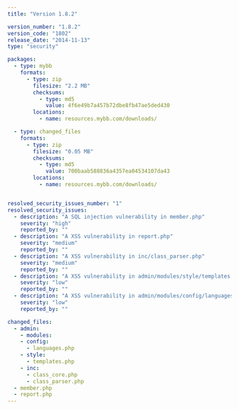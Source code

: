 ```yaml
---
title: "Version 1.8.2"

version_number: "1.8.2"
version_code: "1802"
release_date: "2014-11-13"
type: "security"

packages:
  - type: mybb
    formats:
      - type: zip
        filesize: "2.2 MB"
        checksums:
          - type: md5
            value: 4f6e49b7a457b72dbe8fb47ae5ded430
        locations:
          - name: resources.mybb.com/downloads/

  - type: changed_files
    formats:
      - type: zip
        filesize: "0.05 MB"
        checksums:
          - type: md5
            value: 700baab588836a4357ea04534107da43
        locations:
          - name: resources.mybb.com/downloads/


resolved_security_issues_number: "1"
resolved_security_issues:
  - description: "A SQL injection vulnerability in member.php"
    severity: "high"
    reported_by: ""
  - description: "A XSS vulnerability in report.php"
    severity: "medium"
    reported_by: ""
  - description: "A XSS vulnerability in inc/class_parser.php"
    severity: "medium"
    reported_by: ""
  - description: "A XSS vulnerability in admin/modules/style/templates.php"
    severity: "low"
    reported_by: ""
  - description: "A XSS vulnerability in admin/modules/config/languages.php"
    severity: "low"
    reported_by: ""

changed_files:
  - admin:
    - modules:
    - config:
      - languages.php
    - style:
      - templates.php
    - inc:
      - class_core.php
      - class_parser.php
  - member.php
  - report.php
---
```

